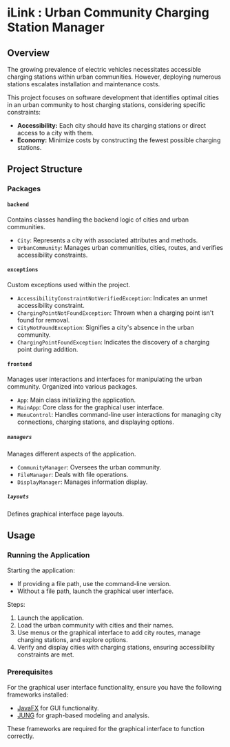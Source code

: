 # iLink : Urban Community Charging Station Manager

## Overview

The growing prevalence of electric vehicles necessitates accessible charging stations within urban communities. However, deploying numerous stations escalates installation and maintenance costs.

This project focuses on software development that identifies optimal cities in an urban community to host charging stations, considering specific constraints:
- **Accessibility:** Each city should have its charging stations or direct access to a city with them.
- **Economy:** Minimize costs by constructing the fewest possible charging stations.

## Project Structure

### Packages

#### `backend`

Contains classes handling the backend logic of cities and urban communities.

- `City`: Represents a city with associated attributes and methods.
- `UrbanCommunity`: Manages urban communities, cities, routes, and verifies accessibility constraints.

#### `exceptions`

Custom exceptions used within the project.

- `AccessibilityConstraintNotVerifiedException`: Indicates an unmet accessibility constraint.
- `ChargingPointNotFoundException`: Thrown when a charging point isn't found for removal.
- `CityNotFoundException`: Signifies a city's absence in the urban community.
- `ChargingPointFoundException`: Indicates the discovery of a charging point during addition.

#### `frontend`

Manages user interactions and interfaces for manipulating the urban community. Organized into various packages.

- `App`: Main class initializing the application.
- `MainApp`: Core class for the graphical user interface.
- `MenuControl`: Handles command-line user interactions for managing city connections, charging stations, and displaying options.

##### `managers`

Manages different aspects of the application.

- `CommunityManager`: Oversees the urban community.
- `FileManager`: Deals with file operations.
- `DisplayManager`: Manages information display.

##### `layouts`

Defines graphical interface page layouts.

## Usage

### Running the Application

Starting the application:
- If providing a file path, use the command-line version.
- Without a file path, launch the graphical user interface.

Steps:
1. Launch the application.
2. Load the urban community with cities and their names.
3. Use menus or the graphical interface to add city routes, manage charging stations, and explore options.
4. Verify and display cities with charging stations, ensuring accessibility constraints are met.

### Prerequisites

For the graphical user interface functionality, ensure you have the following frameworks installed:
- [JavaFX](https://openjfx.io/) for GUI functionality.
- [JUNG](http://jung.sourceforge.net/) for graph-based modeling and analysis.

These frameworks are required for the graphical interface to function correctly.
